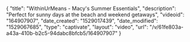 {
    "title": "WithinUrMeans - Macy's Summer Essentials",
    "description": "Perfect for sunny days at the beach and weekend getaways",
    "videoid": "164907907",
    "date_created": "1529017439",
    "date_modified": "1529067685",
    "type": "captivate",
    "layout": "video",
    "url": "\/v\/61fe803a-a43a-410b-b2c5-94dabc8bfcb5\/164907907"
}